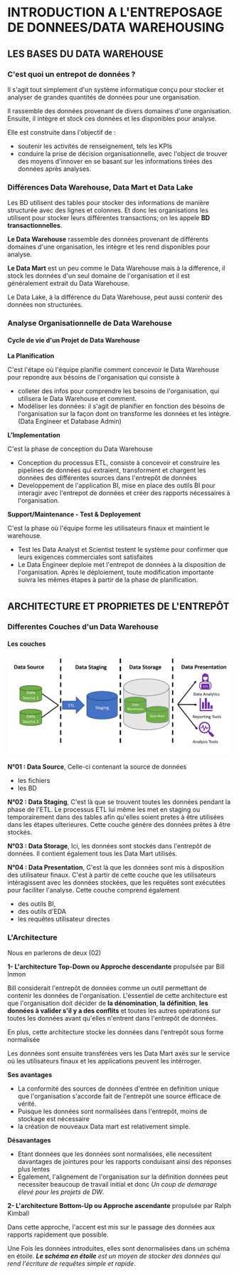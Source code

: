 # INTRODUCTION A L'ENTREPOSAGE DE DONNEES/DATA WAREHOUSING

## LES BASES DU DATA WAREHOUSE

### C'est quoi un entrepot de données ?

Il s'agit tout simplement d'un système informatique conçu pour stocker et analyser de grandes quantités de données pour une organisation.

Il rassemble des données provenant de divers domaines d'une organisation. Ensuite, il intègre et stock ces données et les disponibles pour analyse.

Elle est construite dans l'objectif de :
- soutenir les activités de renseignement, tels les KPIs
- conduire la prise de décision organisationnelle, avec l'object de trouver des moyens d'innover en se basant sur les informations tirées des données après analyses.


### Différences Data Warehouse, Data Mart et Data Lake

Les BD utilisent des tables pour stocker des informations de manière structurée avec des lignes et colonnes. Et donc les organisations les utilisent pour stocker leurs différentes transactions; on les appele **BD transactionnelles**.

**Le Data Warehouse** rassemble des données provenant de différents domaines d'une organisation, les intègre et les rend disponibles pour analyse.

**Le Data Mart** est un peu comme le Data Warehouse mais à la difference, il stock les données d'un seul domaine de l'organisation et il est généralement extrait du Data Warehouse.

Le Data Lake, à la différence du Data Warehouse, peut aussi contenir des données non structurées.


### Analyse Organisationnelle de Data Warehouse

#### Cycle de vie d'un Projet de Data Warehouse

**La Planification**

C'est l'étape où l'équipe planifie comment concevoir le Data Warehouse pour repondre aux bésoins de l'organisation qui consiste à 
- colleter des infos pour comprendre les besoins de l'organisation, qui utilisera le Data Warehouse et comment.
- Modéliser les données: il s'agit de planifier en fonction des bésoins de l'organisation sur la façon dont on transforme les données et les intègre. (Data Engineer et Database Admin)

**L'Implementation**

C'est la phase de conception du Data Warehouse
- Conception du processus ETL, consiste à concevoir et construire les pipelines de données qui extraient, transforment et chargent les données des différentes sources dans l'entrepôt de données 
- Developpement de l'application BI, mise en place des outils BI pour interagir avec l'entrepot de données et créer des rapports nécessaires à l'organisation.

**Support/Maintenance - Test & Deployement**

C'est la phase où l'équipe forme les utilisateurs finaux et maintient le warehouse.
- Test les Data Analyst et Scientist testent le système pour confirmer que leurs exigences commerciales sont satisfaites
- Le Data Engineer deploie met l'entrepot de données à la disposition de l'organisation. Après le déploiement, toute modification importante suivra les mêmes étapes à partir de la phase de planification.

#
## ARCHITECTURE ET PROPRIETES DE L'ENTREPÔT

### **Differentes Couches d'un Data Warehouse**

#### **Les couches**

![alt text](image.png)

**N°01 : Data Source**, Celle-ci contenant la source de données
- les fichiers 
- les BD

**N°02 : Data Staging**, C'est là que se trouvent toutes les données pendant la phase de l'ETL. Le processus ETL lui même les met en staging ou temporairement dans des tables afin qu'elles soient pretes à être utilisées dans les étapes ulterieures. Cette couche génère des données prêtes à être stockés.

**N°03 : Data Storage**, Ici, les données sont stockés dans l'entrepôt de données. Il contient également tous les Data Mart utilisés.

**N°04 : Data Presentation**, C'est là que les données sont mis à disposition des utilisateur finaux.
C'est à partir de cette couche que les utilisateurs intéragissent avec les données stockées, que les requêtes sont exécutées pour faciliter l'analyse.
Cette couche comprend également 
- des outils BI, 
- des outils d'EDA
- les requêtes utilisateur directes


### **L'Architecture**

Nous en parlerons de deux (02)

**1- L'architecture Top-Down ou Approche descendante** propulsée par Bill Inmon

Bill considerait l'entrepôt de données comme un outil permettant de contenir les données de l'organisation. L'éssentiel de cette architecture est que l'organisation doit décider de **la dénomination**, **la définition**, **les données à valider s'il y a des conflits** et toutes les autres opérations sur toutes les données avant qu'elles n'entrent dans l'entrepôt de données.

En plus, cette architecture stocke les données dans l'entrepôt sous forme normalisée

Les données sont ensuite transférées vers les Data Mart axés sur le service où les utilisateurs finaux et les applications peuvent les intérroger. 

**Ses avantages** 
- La conformité des sources de données d'entrée en definition unique que l'organisation s'accorde fait de l'entrepôt une source éfficace de vérité.
- Puisque les données sont normalisées dans l'entrepôt, moins de stockage est nécessaire
- la création de nouveaux Data mart est relativement simple.

**Désavantages**
- Etant données que les données sont normalisées, elle necessitent davantages de jointures pour les rapports conduisant ainsi des réponses plus lentes
- Egalement, l'alignement de l'organisation sur la définition données peut necessiter beaucoup de travail initial et donc *Un coup de demarage élevé pour les projets de DW*.


**2- L'architecture Bottom-Up ou Approche ascendante** propulsée par Ralph Kimball

Dans cette approche, l'accent est mis sur le passage des données aux rapports rapidement que possible.

Une Fois les données introduites, elles sont denormalisées dans un schéma en étoile. ***Le schéma en étoile** est un moyen de stocker des données qui rend l'écriture de requêtes simple et rapide*.

